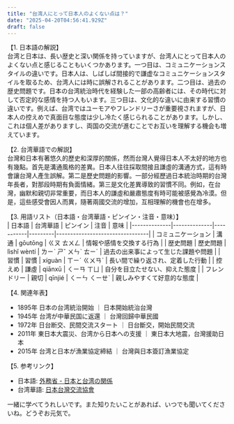 ```yaml
---
title: "台湾人にとって日本人のよくない点は？"
date: "2025-04-20T04:56:41.929Z"
draft: false
---
```


【1. 日本語の解説】  
台湾と日本は、長い歴史と深い関係を持っていますが、台湾人にとって日本人のよくない点と感じることもいくつかあります。一つ目は、コミュニケーションスタイルの違いです。日本人は、しばしば間接的で謙虚なコミュニケーションスタイルを取るため、台湾人には時に誤解されることがあります。二つ目は、過去の歴史問題です。日本の台湾統治時代を経験した一部の高齢者には、その時代に対して否定的な感情を持つ人もいます。三つ目は、文化的な違いに由来する習慣の違いです。例えば、台湾ではユーモアやフレンドリーさが重要視されますが、日本人の控えめで真面目な態度は少し冷たく感じられることがあります。しかし、これは個人差がありますし、両国の交流が進むことでお互いを理解する機会も増えています。

【2. 台湾華語での解説】  
台灣和日本有著悠久的歷史和深厚的關係，然而台灣人覺得日本人不太好的地方也有幾點。首先是溝通風格的差異。日本人往往採取間接且謙虛的溝通方式，這有時會讓台灣人產生誤解。第二是歷史問題的影響。一部分經歷過日本統治時期的台灣年長者，對那段時期有負面情緒。第三是文化差異導致的習慣不同。例如，在台灣，幽默和親切非常重要，而日本人的謙虛和嚴肅態度有時可能被感覺為冷漠。但是，這些感受會因人而異，隨著兩國交流的增加，互相理解的機會也在增多。

【3. 用語リスト（日本語・台湾華語・ピンイン・注音・意味）】  
| 日本語       | 台湾華語       | ピンイン   | 注音     | 意味                             |
|--------------|--------------|-----------|---------|---------------------------------|
| コミュニケーション | 溝通          | gōutōng   | ㄍㄡ ㄊㄨㄥ | 情報や感情を交換する行為             |
| 歴史問題       | 歷史問題       | lìshǐ wèntí | ㄌㄧˋ ㄕˇ ㄨㄣˋ ㄊㄧˊ | 過去の出来事によって生じた課題や問題   |
| 習慣          | 習慣          | xíguàn    | ㄒㄧˊ ㄍㄨㄢˋ | 長い間で繰り返され、定着した行動        |
| 控えめ        | 謙虛          | qiānxū    | ㄑㄧㄢ ㄒㄩ | 自分を目立たせない、抑えた態度        |
| フレンドリー    | 親切          | qīnjié    | ㄑㄧㄣ ㄑㄧㄝˋ | 親しみやすくて好意的な態度            |

【4. 関連年表】  
- 1895年 日本の台湾統治開始 ｜ 日本開始統治台灣  
- 1945年 台湾が中華民国に返還 ｜ 台灣回歸中華民國  
- 1972年 日台断交、民間交流スタート ｜ 日台斷交，開始民間交流  
- 2011年 東日本大震災、台湾から日本への支援 ｜ 東日本大地震，台灣援助日本  
- 2015年 台湾と日本が漁業協定締結 ｜ 台灣與日本簽訂漁業協定  

【5. 参考リンク】  
- 日本語: [外務省 - 日本と台湾の関係](https://www.mofa.go.jp/mofaj/area/taiwan/index.html)  
- 台湾華語: [日本台灣交流協會](https://www.koryu.or.jp/taipei/)  

一緒に学べてうれしいです。また知りたいことがあれば、いつでも聞いてくださいね。どうぞお元気で。